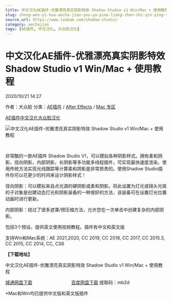 ```yaml
---
title: 中文汉化AE插件-优雅漂亮真实阴影特效 Shadow Studio v1 Win/Mac + 使用教程
slug: zhong-wen-yi-hua-aecha-jian-you-ya-piao-liang-zhen-shi-yin-ying-te-xiao-shadow-studio-v1-win-mac-shi-yong-jiao-cheng
source_url: https://www.lookae.com/shadow-studio/
category: aechajian
tags: [AE插件, 中文汉化, 大众脸汉化]
---
```

# 中文汉化AE插件-优雅漂亮真实阴影特效 Shadow Studio v1 Win/Mac + 使用教程

2020/10/21 14:27

作者：大众脸
分类：[AE插件](https://www.lookae.com/after-effects/aechajian/) / [After Effects](https://www.lookae.com/after-effects/) / [Mac 专区](https://www.lookae.com/mac-osx/)

[AE插件](https://www.lookae.com/tag/ae%e6%8f%92%e4%bb%b6/)[中文汉化](https://www.lookae.com/tag/%e4%b8%ad%e6%96%87%e6%b1%89%e5%8c%96/)[大众脸汉化](https://www.lookae.com/tag/%e5%a4%a7%e4%bc%97%e8%84%b8%e6%b1%89%e5%8c%96/)

![中文汉化AE插件-优雅漂亮真实阴影特效 Shadow Studio v1 Win/Mac + 使用教程](https://www.lookae.com/wp-content/uploads/2020/10/Shadow-Studio-1.jpg "中文汉化AE插件-优雅漂亮真实阴影特效 Shadow Studio v1 Win/Mac + 使用教程-LookAE.com")

[﻿﻿﻿](https://cloud.video.taobao.com//play/u/705956171/p/1/e/6/t/1/283600909691.mp4)

非常酷的一款AE插件 Shadow Studio V1，可以模拟各种阴影样式。拥有柔和阴影，径向阴影，内部阴影，长阴影等多功能多线程插件，可实现最快速度渲染。使用传统方法实现光线跟踪等计算柔和阴影是非常昂贵的。使用Shadow Studio插件你可以花更少的时间来设计阴影样式！

径向阴影：可以模拟来自点光源的硬阴影或柔和阴影。将此设置为灯光或镜头光斑的子对象是创建动态灯光和阴影装备的一种很好的方法，该装备可在设置灯光位置动画时进行更新。

内部阴影：绕过了很多遮罩/预压缩方法，允许您在一次单击中创建复杂的内部阴影。

包括3个预设，提供英文使用视频教程。插件有中文和英文版

支持Win和Mac系统：AE 2021,2020, CC 2019, CC 2018, CC 2017, CC 2015.3, CC 2015, CC 2014, CC, CS6

**【下载地址】**

中文汉化AE插件-优雅漂亮真实阴影特效 Shadow Studio v1 Win/Mac + 使用教程

[城通网盘下载](https://089u.com/file/680462-467678230)                               [百度网盘下载](https://pan.baidu.com/s/1l9zI9PGNJnJnKoyiLC8hgA) 提取码：mb2d

\*Mac和Win均已提供中文版和英文版插件
